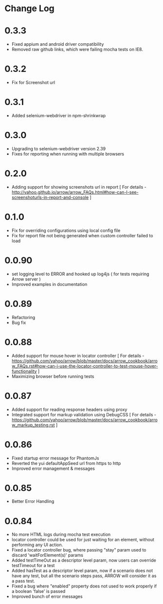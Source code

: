 # Change Log

# 0.3.3

 * Fixed appium and android driver compatibility
 * Removed raw github links, which were failing mocha tests on IE8.

# 0.3.2

  * Fix for Screenshot url

# 0.3.1

  * Added selenium-webdriver in npm-shrinkwrap

# 0.3.0

  * Upgrading to selenium-webdriver version 2.39
  * Fixes for reporting when running with multiple browsers

# 0.2.0

  * Adding support for showing screenshots url in report [ For details - http://yahoo.github.io/arrow/arrow_FAQs.html#how-can-I-see-screenshoturls-in-report-and-console ]

# 0.1.0

  * Fix for overriding configurations using local config file
  * Fix for report file not being generated when custom controller failed to load

# 0.0.90

  * set logging level to ERROR and hooked up log4js ( for tests requiring Arrow server )
  * Improved examples in documentation

# 0.0.89

  * Refactoring
  * Bug fix

# 0.0.88

  * Added support for mouse hover in locator controller [ For details - https://github.com/yahoo/arrow/blob/master/docs/arrow_cookbook/arrow_FAQs.rst#how-can-i-use-the-locator-controller-to-test-mouse-hover-functionality ]
  * Maximizing browser before running tests


# 0.0.87

  * Added support for reading response headers using proxy
  * Integrated support for markup validation using DebugCSS [ For details - https://github.com/yahoo/arrow/blob/master/docs/arrow_cookbook/arrow_markup_testing.rst ]


# 0.0.86
 
  * Fixed startup error message for PhantomJs
  * Reverted the yui defaultAppSeed url from https to http
  * Improved error management & messages

# 0.0.85

 * Better Error Handling

# 0.0.84

 * No more HTML logs during mocha test execution
 * locator controller could be used for just waiting for an element, without performing any UI action.
 * Fixed a locator controller bug, where passing "stay" param used to discard 'waitForElement(s)' params
 * Added testTimeOut as a descriptor level param, now users can override testTimeout for a test
 * Added hasTest as a descriptor level param, now if a scenario does not have any test, but all the scenario steps pass, ARROW will consider it as a pass test.
 * Fixed a bug where "enabled" property does not used to work properly if a boolean 'false' is passed
 * Improved bunch of error messages
